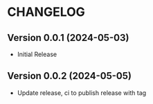 # CHANGELOG
## Version 0.0.1 (2024-05-03)
- Initial Release
## Version 0.0.2 (2024-05-05)
- Update release, ci to publish release with tag